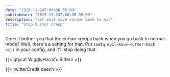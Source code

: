 ```yaml
---
date: "2015-11-24T:00:00-05:00"
publishdate: "2015-11-24T:00:00-05:00"
description: "set evil-move-cursor-back to nil"
title: "Stop Cursor Creep"
---
```


Does it bother you that the cursor creeps back when you go back to normal mode?
Well, there's a setting for that. Put `(setq evil-move-cursor-back nil)` in your
config, and it'll stop doing that.

{{< gfycat WigglyHarmfulBittern >}}

{{< twitterCredit deech >}}
